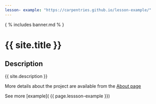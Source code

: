 ```yaml
---
lesson- example: "https://carpentries.github.io/lesson-example/" 
---
```


<!-- [![Group Web banner](./image/site_banner.png)](https://github.com/ufangYang/jeco-website)-->

{ % includes banner.md % }

# {{ site.title }}

<!-- comment here-->

## Description
{{ site.description }}

More details about the project are available from the [About page](about.md)

See more [example]( {{ page.lessson-example }})

<!-- [About page link](https://github.com/ufangYang/jeco-website/blob/main/about.md) -->

<!-- [about]('/about') links to the github repo -->



